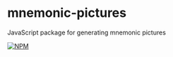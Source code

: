# mnemonic-pictures
JavaScript package for generating mnemonic pictures

[![NPM](https://nodei.co/npm/@gregorykogan/mnemonic-pictures.png)](https://nodei.co/npm/@gregorykogan/mnemonic-pictures/)

